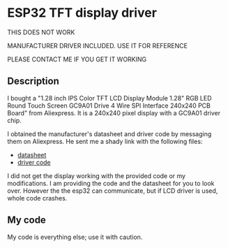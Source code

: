 # ESP32 TFT display driver

THIS DOES NOT WORK

MANUFACTURER DRIVER INCLUDED. USE IT FOR REFERENCE

PLEASE CONTACT ME IF YOU GET IT WORKING

## Description

I bought a "1.28 inch IPS Color TFT LCD Display Module 1.28" RGB LED Round Touch Screen GC9A01 Drive 4 Wire SPI Interface 240x240 PCB Board" from Aliexpress. It is a 240x240 pixel display with a GC9A01 driver chip. 

I obtained the manufacturer's datasheet and driver code by messaging them on Aliexpress. 
He sent me a shady link with the following files:

- [datasheet](1.28_Inch_IPS_TFT_Round_原理图_88266.pdf)
- [driver code](1.28英寸GC9A01圆形TFT资料_arduino.rar)

I did not get the display working with the provided code or my modifications. I am providing the code and the datasheet for you to look over. However the the esp32 can communicate, but if LCD driver is used, whole code crashes.

## My code

My code is everything else; use it with caution.
